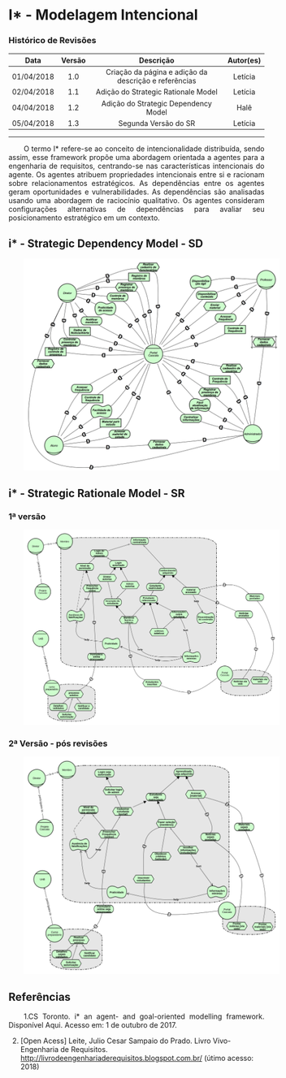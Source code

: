 <style> p { text-align: justify; text-indent: 30px; } </style>

# I* - Modelagem Intencional

### Histórico de Revisões

| Data | Versão | Descrição | Autor(es) |
|:----:|:------:|:---------:|:-----:|
|01/04/2018|1.0|Criação da página e adição da descrição e referências| Letícia |
|02/04/2018|1.1|Adição do Strategic Rationale Model| Letícia |
|04/04/2018|1.2|Adição do Strategic Dependency Model| Halê |
|05/04/2018|1.3|Segunda Versão do SR| Letícia   

 ---

O termo I* refere-se ao conceito de intencionalidade distribuída, sendo assim, esse framework propõe uma abordagem orientada a agentes para a engenharia de requisitos, centrando-se nas características intencionais do agente. Os agentes atribuem propriedades intencionais entre si e racionam sobre relacionamentos estratégicos. As dependências entre os agentes geram oportunidades e vulnerabilidades. As dependências são analisadas usando uma abordagem de raciocínio qualitativo. Os agentes consideram configurações alternativas de dependências para avaliar seu posicionamento estratégico  em um contexto.

## i* - Strategic Dependency Model - SD

![Modelo representativo SD](../img/istar/SD_Hale.png)

## i* - Strategic Rationale Model - SR

### 1ª versão

![Outro Modelo representativo](../img/istar/SR_Leticia.png)

### 2ª Versão - pós revisões

![Segunda versão](../img/istar/SR_revisado_Leticia.png)

## **Referências**

1.CS Toronto. i* an agent- and goal-oriented modelling framework. Disponível Aqui. Acesso em: 1 de outubro de 2017.

2. [Open Acess] Leite, Julio Cesar Sampaio do Prado. Livro Vivo- Engenharia de Requisitos. http://livrodeengenhariaderequisitos.blogspot.com.br/ (útimo acesso: 2018)
